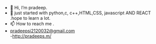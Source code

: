 - 👋 Hi, I’m pradeep.
- 👀 just started with python,c, c++,HTML,CSS, javascript AND REACT .hope to learn a lot.
- 📫 How to reach me .
- pradeepsi2120032@gmail.com<br>
-http://pradeeps.m/
